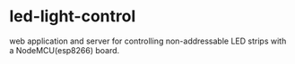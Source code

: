 # led-light-control

web application and server for controlling non-addressable LED strips with a NodeMCU(esp8266) board.




